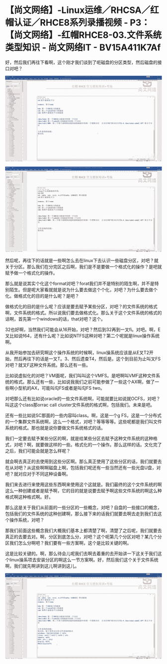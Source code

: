 # 【尚文网络】-Linux运维／RHCSA／红帽认证／RHCE8系列录播视频 - P3：【尚文网络】-红帽RHCE8-03.文件系统类型知识 - 尚文网络IT - BV15A411K7Af

好，然后我们再往下看啊，这个刚才我们谈到了呃磁盘的分区类型，然后磁盘的接口对吧？

![](img/480a3acd05a3dd04e46303c2f5f639a3_1.png)

![](img/480a3acd05a3dd04e46303c2f5f639a3_2.png)

然后呢，再往下的话就是一些啊怎么去在linux下去认识一些磁盘分区，对吧？就关于分区。那么我们在分完区之后啊，我们是不是要做一个格式化的操作？是吧就赋予做一个格式化的操作。

那么就是说其实个化这个format对吧？forat我们并不是特别的陌生啊，并不是特别陌生。但是呢大家看就就是说为什么要去做这个个化，对吧？为什么要去做个化。做格式化的目的是什么呢？是吧？

做格式化的目的是什么呢？应该是要去赋予某些分区，对吧？的文件系统的格式啊，文件系统的格式。所以说我们要去做格式化。那么关于这个文件系统的格式的话啊，首先第一个windows的话，that对吧？这个。

32也好啊，当然我们可能会从16开始，对吧？然后到32再到一叉fi。对吧。啊，E叉比如说f64，还有什么呢？比如说NTFS这种对吧？第二个呢就是linux操作系统啊。

从我开始参加去研究啊这个操作系统的时候啊，linux操系统应该是从E叉T2开始，然后再往下的话是一叉T。3、然后遗查T4，然后是。这个到目前为止叫叉FS对吧？就叉F这种文件系统。那么还有一些。

比如说虚拟化的对吧？VM面呢，我们叫叫这个VMFS。是吧啊叫VMF这种文件系统的格式。那么还有一些，比如说我我们之前可能参做了一些这个AX啊，做了一些啊小型机的AX，可能叫勾FS或者是叫勾FS two。

对吧那么还有比如说oracle的一些文件系统啊，可能就要比如说就OCFS，对吧？叫这这个class那orrac call cluster文件系统的格式啊，包括我们。未来是吧。

还有一些比如说SC那面的一些内容叫class。啊，这是一个g FS，这是一个分布式的一个集群文件系统啊，这么一个格式，对吧？等等等等。这些呢都是我们叫文件系统的格式。那也就是说你要做文件系统格式的话。

我们一定要去赋予某些分区的啊，就是给某些分区去赋予这种文件系统的这种格式，对吧？啊，就要做这样的一些。格式化的一个操作。那么这样的话。文化完了之后，我们可能会就是怎么样呢？

就会啊去真正的去使用到这些分区啊。那么真正使用了这些分区的话，我们就要去在从对吧？从这些啊啊磁盘上啊，包括我们呢还有一些当然还有一些光盘U盘，对吧？就对应对于不同这种设备啊。

我们来去进行来使用这些东西啊来使用这个这就是。我们最终的这个文件系统的啊这么一种创建或者是赋予啊，它的目的就是说要去赋予啊这些文件系统的啊这么种格式啊这种格式啊。好。

那么这是关于我们从前面的一些分区的一些概念，对吧？自盘的一些接口的概念，包括我们的文件系统的这种创建啊，那么接下来的话我们就要去啊去走到我们去这个操作系统，对吧？

那我们前面这些概念我们大概我们基本上都清楚了啊，清楚了之后呢，我们就要去真正的去要去对。啊，分区到底怎么分，对吧？这个呃第几个分区对吧？某几个分区我们怎么分啊吧？我们要有一些方案啊，这个是比较关键的啊。

这是比较关键的。啊，那么待会儿呢我们去啊去着重的去开始讲一下这关于我们这个linux操系项去安装分区的啊这么一节方案啊。好，然后我们这个关于文件系统啊，我们就先啊讲到这儿啊讲到这儿。



![](img/480a3acd05a3dd04e46303c2f5f639a3_4.png)